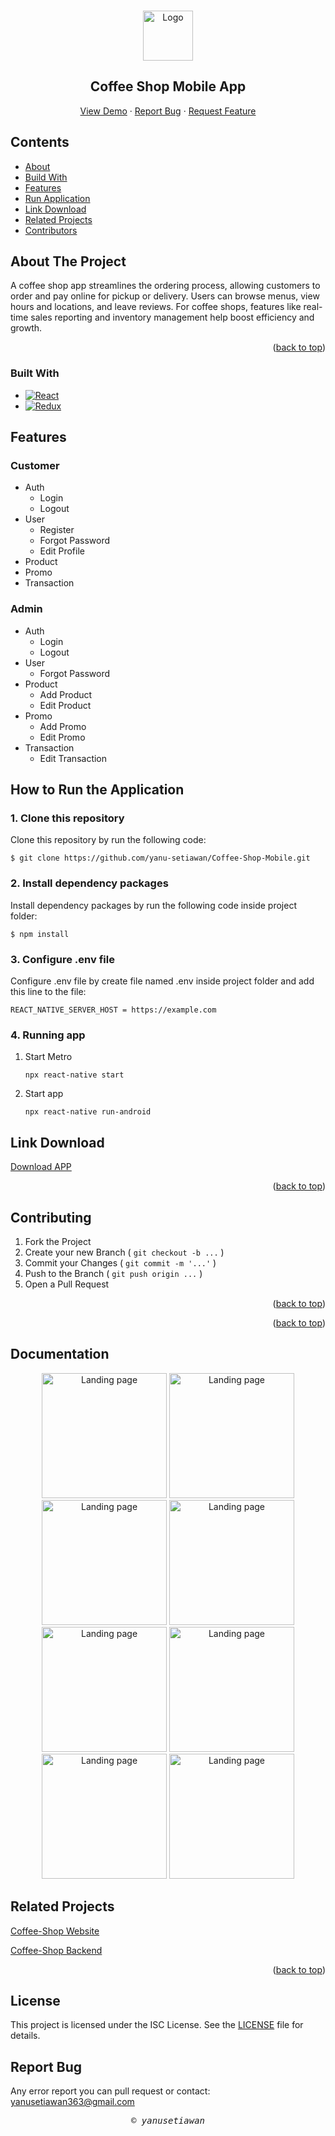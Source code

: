 <a id="readme-top"></a>

<!-- PROJECT LOGO -->
<br />
<div align="center">
  <a href="#">
    <img src="./src/assets/readme.png" alt="Logo" width="80" height="80">
  </a>

  <h2 align="center">Coffee Shop Mobile App</h2>

  <p align="center">
    <a href="https://drive.google.com/drive/folders/14oZFRT4Qw-UtfLaGxEpNu46aX73j7HRq?usp=sharing">View Demo</a>
    ·
    <a href="#">Report Bug</a>
    ·
    <a href="#">Request Feature</a>
  </p>
</div>

## Contents
- [About](#about-the-project)
- [Build With](#build-with)
- [Features](#features)
- [Run Application](#how-to-run-the-application)
- [Link Download](#download-link)
- [Related Projects](#related-projects)
- [Contributors](#contributors)


## About The Project

<!-- ![Product Name Screen Shot][product-screenshot] -->

A coffee shop app streamlines the ordering process, allowing customers to order and pay online for pickup or delivery. Users can browse menus, view hours and locations, and leave reviews. For coffee shops, features like real-time sales reporting and inventory management help boost efficiency and growth.

<p align="right">(<a href="#readme-top">back to top</a>)</p>


### Built With

- [![React][React.js]][React-url]
- [![Redux][Redux]][Redux-url]


## Features

### Customer

- Auth
  - Login
  - Logout
- User
  - Register
  - Forgot Password
  - Edit Profile
- Product
- Promo
- Transaction

### Admin

- Auth
  - Login
  - Logout
- User
  - Forgot Password
- Product
  - Add Product
  - Edit Product
- Promo
  - Add Promo
  - Edit Promo
- Transaction
  - Edit Transaction


## How to Run the Application

### 1. Clone this repository

Clone this repository by run the following code:

```
$ git clone https://github.com/yanu-setiawan/Coffee-Shop-Mobile.git

```

### 2. Install dependency packages

Install dependency packages by run the following code inside project folder:

```
$ npm install
```

### 3. Configure .env file

Configure .env file by create file named .env inside project folder and add this line to the file:

```
REACT_NATIVE_SERVER_HOST = https://example.com

```


### 4. Running app

1.  Start Metro

    ```
    npx react-native start
    ```

2.  Start app

    ```
    npx react-native run-android
    ```



## Link Download

[Download APP](https://drive.google.com/drive/folders/14oZFRT4Qw-UtfLaGxEpNu46aX73j7HRq?usp=sharing)

<p align="right">(<a href="#readme-top">back to top</a>)</p>

## Contributing



1. Fork the Project
2. Create your new Branch ( `git checkout -b ...` )
3. Commit your Changes ( `git commit -m '...'` )
4. Push to the Branch ( `git push origin ...` )
5. Open a Pull Request


<p align="right">(<a href="#readme-top">back to top</a>)</p>


<p align="right">(<a href="#readme-top">back to top</a>)</p>

## Documentation

<p align="center">
<img width="200" src="./src/assets/readme/1.jpg" alt="Landing page">
<img width="200" src="./src/assets/readme/2.jpg" alt="Landing page">
<img width="200" src="./src/assets/readme/3.jpg" alt="Landing page">
<img width="200" src="./src/assets/readme/4.jpg" alt="Landing page">
<img width="200" src="./src/assets/readme/5.jpg" alt="Landing page">
<img width="200" src="./src/assets/readme/6.jpg" alt="Landing page">
<img width="200" src="./src/assets/readme/7.jpg" alt="Landing page">
<img width="200" src="./src/assets/readme/8.jpg" alt="Landing page">
</p>

## Related Projects

[Coffee-Shop Website](https://github.com/yanu-setiawan/Coffee-Shop-React-App)

[Coffee-Shop Backend](https://github.com/yanu-setiawan/Coffee-Shop-Backend)

<p align="right">(<a href="#readme-top">back to top</a>)</p>


## License

This project is licensed under the ISC License. See the [LICENSE](LICENSE) file for details.

## Report Bug

Any error report you can pull request
or contact: <yanusetiawan363@gmail.com>



<p align="center"> <samp><i>&copy; yanusetiawan </i></samp> </p>

[Next.js]: https://img.shields.io/badge/next.js-000000?style=for-the-badge&logo=nextdotjs&logoColor=white
[Next-url]: https://nextjs.org/
[React.js]: https://img.shields.io/badge/React-20232A?style=for-the-badge&logo=react&logoColor=61DAFB
[React-url]: https://reactnative.dev/
[Tailwind-CSS]: https://img.shields.io/badge/tailwindcss-%2338B2AC.svg?style=for-the-badge&logo=tailwind-css&logoColor=white
[Tailwind-url]: https://tailwindcss.com/
[Redux]: https://img.shields.io/badge/redux-%23593d88.svg?style=for-the-badge&logo=redux&logoColor=white
[Redux-url]: https://redux.js.org/
